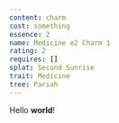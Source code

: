 ```yaml
---
content: charm
cost: something
essence: 2
name: Medicine e2 Charm 1
rating: 2
requires: []
splat: Second Sunrise
trait: Medicine
tree: Pariah
---
```


Hello **world**!
